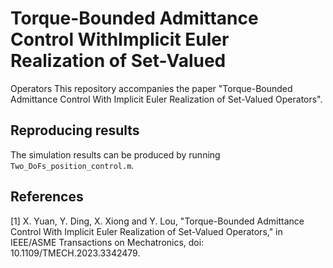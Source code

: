 # Torque-Bounded Admittance Control WithImplicit Euler Realization of Set-Valued
Operators
This repository accompanies the paper "Torque-Bounded Admittance Control With Implicit Euler Realization of Set-Valued Operators". 


## Reproducing results

The simulation results can be produced by running  `Two_DoFs_position_control.m`. 


## References
[1] X. Yuan, Y. Ding, X. Xiong and Y. Lou, "Torque-Bounded Admittance Control With Implicit Euler Realization of Set-Valued Operators," in IEEE/ASME Transactions on Mechatronics, doi: 10.1109/TMECH.2023.3342479. 

